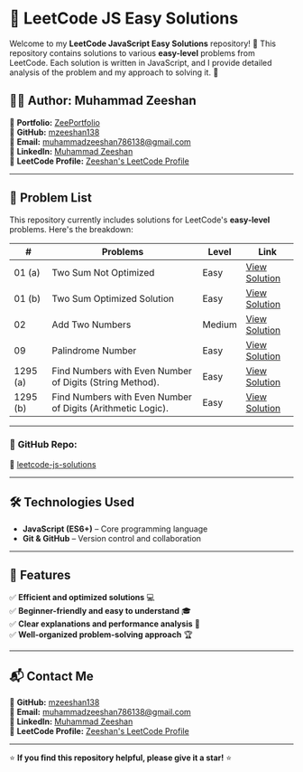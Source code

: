 # 🚀 LeetCode JS Easy Solutions

Welcome to my **LeetCode JavaScript Easy Solutions** repository! 🎉 This repository contains solutions to various **easy-level** problems from LeetCode. Each solution is written in JavaScript, and I provide detailed analysis of the problem and my approach to solving it. 📝

## 👨‍💻 Author: Muhammad Zeeshan

🔗 **Portfolio:** [ZeePortfolio](https://mzeeshan138.github.io/ZeePortfolio/)  
🐙 **GitHub:** [mzeeshan138](https://github.com/mzeeshan138)  
📧 **Email:** muhammadzeeshan786138@gmail.com  
🔗 **LinkedIn:** [Muhammad Zeeshan](https://www.linkedin.com/in/muhammad-zeeshan-087584306/)  
🔗 **LeetCode Profile:** [Zeeshan's LeetCode Profile](https://leetcode.com/u/zeeshan106/)

---

## 📂 Problem List

This repository currently includes solutions for LeetCode's **easy-level** problems. Here's the breakdown:

| #        | Problems                                                    | Level  | Link                                                               |
| -------- | ----------------------------------------------------------- | ------ | ------------------------------------------------------------------ |
| 01 (a)   | Two Sum Not Optimized                                       | Easy   | [View Solution](01-two-sum.js)                                     |
| 01 (b)   | Two Sum Optimized Solution                                  | Easy   | [View Solution](01-two-sum-optimized.js)                           |
| 02       | Add Two Numbers                                             | Medium | [View Solution](02-add-two-numbers.js)                             |
| 09       | Palindrome Number                                           | Easy   | [View Solution](09-palindrome-number.js)                           |
| 1295 (a) | Find Numbers with Even Number of Digits (String Method).    | Easy   | [View Solution](1295-find-numbers-with-even-number-of-digits-a.js) |
| 1295 (b) | Find Numbers with Even Number of Digits (Arithmetic Logic). | Easy   | [View Solution](1295-find-numbers-with-even-number-of-digits-b.js) |

---

### 🔗 **GitHub Repo:**

🔗 [leetcode-js-solutions](https://github.com/mzeeshan138/leetcode-js-solutions.git)

---

## 🛠️ Technologies Used

- **JavaScript (ES6+)** – Core programming language
- **Git & GitHub** – Version control and collaboration

---

## 🌟 Features

✅ **Efficient and optimized solutions** 💻  
✅ **Beginner-friendly and easy to understand** 🎓  
✅ **Clear explanations and performance analysis** 🧠  
✅ **Well-organized problem-solving approach** 🏆

---

## 📬 Contact Me

🐙 **GitHub:** [mzeeshan138](https://github.com/mzeeshan138)  
📧 **Email:** muhammadzeeshan786138@gmail.com  
🔗 **LinkedIn:** [Muhammad Zeeshan](https://www.linkedin.com/in/muhammad-zeeshan-087584306/)  
🔗 **LeetCode Profile:** [Zeeshan's LeetCode Profile](https://leetcode.com/u/zeeshan138/)

---

⭐ **If you find this repository helpful, please give it a star!** ⭐
